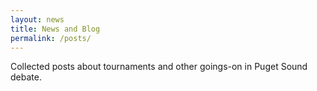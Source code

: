```yaml
---
layout: news
title: News and Blog
permalink: /posts/
---
```


Collected posts about tournaments and other goings-on in Puget Sound debate. 
